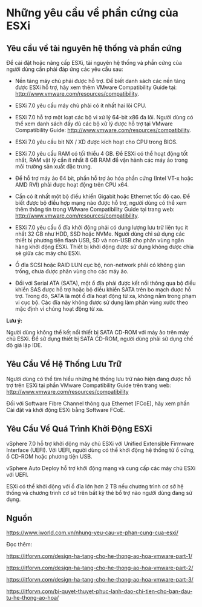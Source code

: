 # Những yêu cầu về phần cứng của ESXi

## Yêu cầu về tài nguyên hệ thống và phần cứng

Để cài đặt hoặc nâng cấp ESXi, tài nguyên hệ thống và phần cứng của người dùng cần phải đáp ứng các yêu cầu sau:

- Nền tảng máy chủ phải được hỗ trợ. Để biết danh sách các nền tảng được ESXi hỗ trợ, hãy xem thêm VMware Compatibility Guide tại:  http://www.vmware.com/resources/compatibility.
- ESXi 7.0 yêu cầu máy chủ phải có ít nhất hai lõi CPU.
- ESXi 7.0 hỗ trợ một loạt các bộ vi xử lý 64-bit x86 đa lõi. Người dùng có thể xem danh sách đầy đủ các bộ xử lý được hỗ trợ tại VMware Compatibility Guide: http://www.vmware.com/resources/compatibility.
- ESXi 7.0 yêu cầu bit NX / XD được kích hoạt cho CPU trong BIOS.
- ESXi 7.0 yêu cầu RAM có tối thiểu 4 GB. Để ESXi có thể hoạt động tốt nhất, RAM vật lý cần ít nhất 8 GB RAM để vận hành các máy ảo trong môi trường sản xuất đặc trưng.
- Để hỗ trợ máy ảo 64 bit, phần hỗ trợ ảo hóa phần cứng (Intel VT-x hoặc AMD RVI) phải được hoạt động trên CPU x64.
- Cần có ít nhất một bộ điều khiển Gigabit hoặc Ethernet tốc độ cao. Để biết được bộ điều hợp mạng nào được hỗ trợ, người dùng có thể xem thêm thông tin trong VMware Compatibility Guide tại trang web: http://www.vmware.com/resources/compatibility.
- ESXi 7.0 yêu cầu ổ đĩa khởi động phải có dung lượng lưu trữ liên tục ít nhất 32 GB như HDD, SSD hoặc NVMe. Người dùng chỉ sử dụng các thiết bị phương tiện flash USB, SD và non-USB cho phân vùng ngân hàng khởi động ESXi. Thiết bị khởi động được sử dụng không được chia sẻ giữa các máy chủ ESXi.
- Ổ đĩa SCSI hoặc RAID LUN cục bộ, non-network phải có không gian trống, chưa được phân vùng cho các máy ảo.

- Đối với Serial ATA (SATA), một ổ đĩa phải được kết nối thông qua bộ điều khiển SAS được hỗ trợ hoặc bộ điều khiển SATA trên bo mạch được hỗ trợ. Trong đó, SATA là một ổ đĩa hoạt động từ xa, không nằm trong phạm vi cục bộ. Các đĩa này không được sử dụng làm phân vùng xước theo mặc định vì chúng hoạt động từ xa.

**Lưu ý:**

Người dùng không thể kết nối thiết bị SATA CD-ROM với máy ảo trên máy chủ ESXi. Để sử dụng thiết bị SATA CD-ROM, người dùng phải sử dụng chế độ giả lập IDE.

## Yêu Cầu Về Hệ Thống Lưu Trữ
Người dùng có thể tìm hiểu những hệ thống lưu trữ nào hiện đang được hỗ trợ trên ESXi tại phần VMware Compatibility Guide trên trang web: http://www.vmware.com/resources/compatibility

Đối với Software Fibre Channel thông qua Ethernet (FCoE), hãy xem phần Cài đặt và khởi động ESXi bằng Software FCoE.

## Yêu Cầu Về Quá Trình Khởi Động ESXi
vSphere 7.0 hỗ trợ khởi động máy chủ ESXi với Unified Extensible Firmware Interface (UEFI). Với UEFI, người dùng có thể khởi động hệ thống từ ổ cứng, ổ CD-ROM hoặc phương tiện USB.

vSphere Auto Deploy hỗ trợ khởi động mạng và cung cấp các máy chủ ESXi với UEFI.

ESXi có thể khởi động với ổ đĩa lớn hơn 2 TB nếu chương trình cơ sở hệ thống và chương trình cơ sở trên bất kỳ thẻ bổ trợ nào người dùng đang sử dụng. 

## Nguồn

https://www.iworld.com.vn/nhung-yeu-cau-ve-phan-cung-cua-esxi/

Đọc thêm:

https://itforvn.com/design-ha-tang-cho-he-thong-ao-hoa-vmware-part-1/

https://itforvn.com/design-ha-tang-cho-he-thong-ao-hoa-vmware-part-2/

https://itforvn.com/design-ha-tang-cho-he-thong-ao-hoa-vmware-part-3/

https://itforvn.com/bi-quyet-thuyet-phuc-lanh-dao-chi-tien-cho-ban-dau-tu-he-thong-ao-hoa/